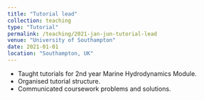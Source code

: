 ```yaml
---
title: "Tutorial lead"
collection: teaching
type: "Tutorial"
permalink: /teaching/2021-jan-jun-tutorial-lead
venue: "University of Southampton"
date: 2021-01-01
location: "Southampton, UK"
---
```


- Taught tutorials for 2nd year Marine Hydrodynamics Module.
- Organised tutorial structure.
- Communicated coursework problems and solutions.
